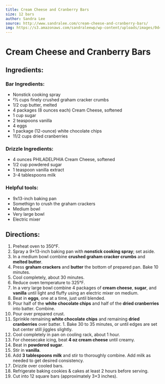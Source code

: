 ```yaml
---
title: Cream Cheese and Cranberry Bars
size: 12 bars
author: Sandra Lee
source: http://www.sandralee.com/cream-cheese-and-cranberry-bars/
img: https://s3.amazonaws.com/sandraleewp/wp-content/uploads/images/0d44b0cef75594e41fa137cb5a67c284-1383321500.jpg
---
```

# Cream Cheese and Cranberry Bars

## Ingredients:

### Bar Ingredients:
- Nonstick cooking spray
- 21⁄2 cups finely crushed graham cracker crumbs
- 1/2 cup butter, melted
- 4 packages (8 ounces each) Cream Cheese, softened
- 1 cup sugar
- 2 teaspoons vanilla
- 4 eggs
- 1 package (12-ounce) white chocolate chips
- 11/2 cups dried cranberries

### Drizzle Ingredients:
- 4 ounces PHILADELPHIA Cream Cheese, softened
- 1/2 cup powdered sugar
- 1 teaspoon vanilla extract
- 3-4 tablespoons milk

### Helpful tools:
- 9x13-inch baking pan
- Somethign to crush the graham crackers
- Medium bowl
- Very large bowl
- Electric mixer

## Directions:

1. Preheat oven to 350°F.
1. Spray a 9×13-inch baking pan with **nonstick cooking spray**; set aside.
1. In a medium bowl combine **crushed graham cracker crumbs** and **melted butter**. 
1. Press **graham crackers** and **butter** the bottom of prepared pan. Bake 10 minutes.
1. Cool completely, about 30 minutes.
1. Reduce oven temperature to 325°F.
1. In a very large bowl combine 4 packages of **cream cheese**, **sugar**, and **vanilla** until light and fluffy using an electric mixer on medium.
1. Beat in **eggs**, one at a time, just until blended.
1. Pour half of the **white chocolate chips** and half of the **dried cranberries** into batter. Combine.
1. Pour over prepared crust.
1. Sprinkle remaining **white chocolate chips** and remaining **dried cranberries** over batter. 1. Bake 30 to 35 minutes, or until edges are set but center still jiggles slightly.
1. Cool completely in pan on cooling rack, about 1 hour.
1. For cheesecake icing, beat **4 oz cream cheese** until creamy.
1. Beat in **powdered sugar**.
1. Stir in **vanilla**.
1. Add **3 tablespoons milk** and stir to thoroughly combine. Add milk as needed to get desired consistency.
1. Drizzle over cooled bars.
1. Refrigerate baking cookies & cakes at least 2 hours before serving.
1. Cut into 12 square bars (approximately 3×3 inches).
